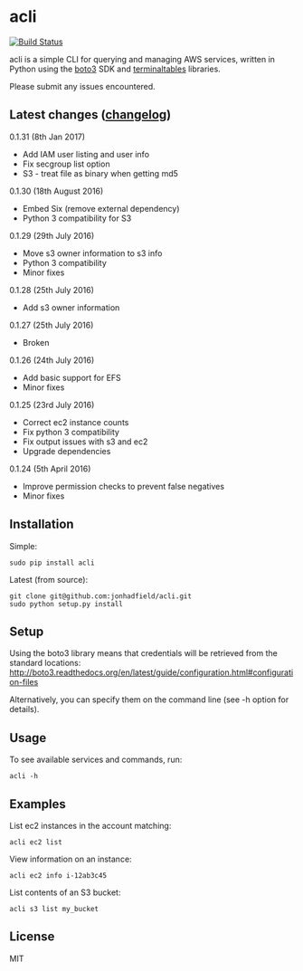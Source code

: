 acli
========

[![Build Status](https://travis-ci.org/jonhadfield/acli.svg?branch=master)](https://travis-ci.org/jonhadfield/acli)

acli is a simple CLI for querying and managing AWS services, written in Python using the [boto3](http://aws.amazon.com/sdk-for-python/ "boto3") SDK and [terminaltables](https://github.com/Robpol86/terminaltables "terminal tables") libraries.

Please submit any issues encountered.

Latest changes ([changelog](https://github.com/jonhadfield/acli/blob/master/CHANGELOG.md "Changelog"))
------------

0.1.31 (8th Jan 2017)

- Add IAM user listing and user info
- Fix secgroup list option
- S3 - treat file as binary when getting md5

0.1.30 (18th August 2016)

- Embed Six (remove external dependency)
- Python 3 compatibility for S3

0.1.29 (29th July 2016)

- Move s3 owner information to s3 info
- Python 3 compatibility
- Minor fixes

0.1.28 (25th July 2016)

- Add s3 owner information

0.1.27 (25th July 2016)

- Broken

0.1.26 (24th July 2016)

- Add basic support for EFS
- Minor fixes

0.1.25 (23rd July 2016)

- Correct ec2 instance counts
- Fix python 3 compatibility
- Fix output issues with s3 and ec2
- Upgrade dependencies  

0.1.24 (5th April 2016)

- Improve permission checks to prevent false negatives
- Minor fixes


Installation
------------
Simple:

    sudo pip install acli

Latest (from source):

    git clone git@github.com:jonhadfield/acli.git
    sudo python setup.py install

Setup
-----

Using the boto3 library means that credentials will be retrieved from the standard locations: http://boto3.readthedocs.org/en/latest/guide/configuration.html#configuration-files

Alternatively, you can specify them on the command line (see -h option for details).


Usage
-----
To see available services and commands, run:

    acli -h


Examples
--------
List ec2 instances in the account matching:

    acli ec2 list

View information on an instance:

    acli ec2 info i-12ab3c45

List contents of an S3 bucket:

    acli s3 list my_bucket

License
-------
MIT
